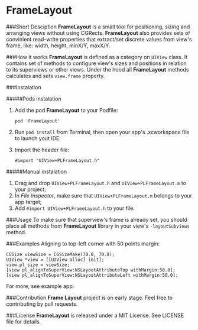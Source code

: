 # FrameLayout

###Short Desciption
**FrameLayout** is a small tool for positioning, sizing and arranging views without using CGRects. **FrameLayout** also provides sets of convinient read-write properties that extract/set discrete values from view's frame, like: width, height, minX/Y, maxX/Y.

###How it works
**FrameLayout** is defined as a category on `UIView` class. It contains set of methods to configure view's sizes and positions in relation to its superviews or other views. Under the hood all **FrameLayout** methods calculates and sets `view.frame` property.

###Instalation

#####Pods instalation

1. Add the pod **FrameLayout** to your Podfile:

	```
	pod 'FrameLayout'
	```
2. Run ```pod install``` from Terminal, then open your app's .xcworkspace file to launch yout IDE.

3. Import the header file:
 
	```
	#import "UIView+PLFrameLayout.h"
	```

#####Manual instalation
1. Drag and drop `UIView+PLFrameLayout.h` and `UIView+PLFrameLayout.m`  to your project;
2. In *File Inspector*, make sure that `UIView+PLFrameLayout.m` belongs to your app target;
3. Add `#import UIView+PLFrameLayout.h` to your file.

###Usage
To make sure that superview's frame is already set, you should place all methods from **FrameLayout** library in your view's ```-layoutSubviews``` method.


###Examples
Aligning to top-left corner with 50 points margin:

```
CGSize viewSize = CGSizeMake(70.0, 70.0);
UIView *view = [[UIView alloc] init];
view.pl_size = viewSize;
[view pl_alignToSuperView:NSLayoutAttributeTop withMargin:50.0];
[view pl_alignToSuperView:NSLayoutAttributeLeft withMargin:50.0];
```

For more, see example app.

###Contribution
**Frame Layout** project is on early stage. Feel free to contributing by pull requests.

###License
**FrameLayout** is released under a MIT License. See LICENSE file for details.